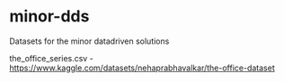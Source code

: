 # minor-dds
 Datasets for the minor datadriven solutions

the_office_series.csv - https://www.kaggle.com/datasets/nehaprabhavalkar/the-office-dataset
